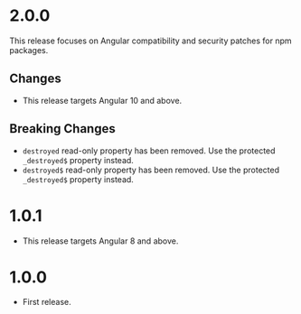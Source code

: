 # 2.0.0

This release focuses on Angular compatibility and security patches for npm packages.

## Changes
* This release targets Angular 10 and above.

## Breaking Changes
* `destroyed` read-only property has been removed. Use the protected `_destroyed$` property instead.
* `destroyed$` read-only property has been removed.  Use the protected `_destroyed$` property instead.

# 1.0.1

* This release targets Angular 8 and above.

# 1.0.0

* First release.
